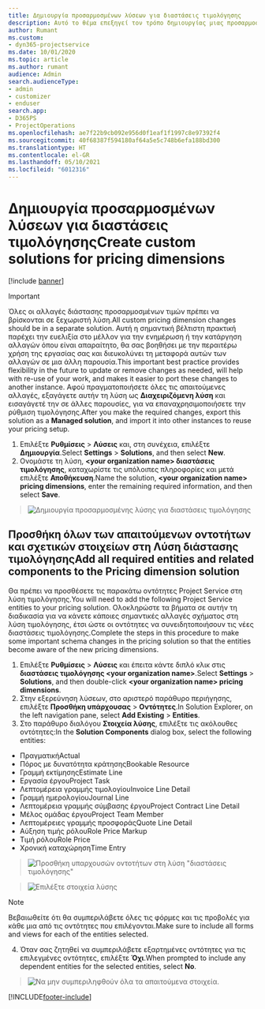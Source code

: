 ```yaml
---
title: Δημιουργία προσαρμοσμένων λύσεων για διαστάσεις τιμολόγησης
description: Αυτό το θέμα επεξηγεί τον τρόπο δημιουργίας μιας προσαρμοσμένης λύσης κατά τη δημιουργία προσαρμοσμένων διαστάσεων τιμολόγησης.
author: Rumant
ms.custom:
- dyn365-projectservice
ms.date: 10/01/2020
ms.topic: article
ms.author: rumant
audience: Admin
search.audienceType:
- admin
- customizer
- enduser
search.app:
- D365PS
- ProjectOperations
ms.openlocfilehash: ae7f22b9cb092e956d0f1eaf1f1997c8e97392f4
ms.sourcegitcommit: 40f68387f594180af64a5e5c748b6efa188bd300
ms.translationtype: HT
ms.contentlocale: el-GR
ms.lasthandoff: 05/10/2021
ms.locfileid: "6012316"
---
```

# <a name="create-custom-solutions-for-pricing-dimensions"></a><span data-ttu-id="a9b19-103">Δημιουργία προσαρμοσμένων λύσεων για διαστάσεις τιμολόγησης</span><span class="sxs-lookup"><span data-stu-id="a9b19-103">Create custom solutions for pricing dimensions</span></span>

[!include [banner](../includes/psa-now-project-operations.md)]

> [!IMPORTANT]
> <span data-ttu-id="a9b19-104">Όλες οι αλλαγές διάστασης προσαρμοσμένων τιμών πρέπει να βρίσκονται σε ξεχωριστή λύση.</span><span class="sxs-lookup"><span data-stu-id="a9b19-104">All custom pricing dimension changes should be in a separate solution.</span></span> <span data-ttu-id="a9b19-105">Αυτή η σημαντική βέλτιστη πρακτική παρέχει την ευελιξία στο μέλλον για την ενημέρωση ή την κατάργηση αλλαγών όπου είναι απαραίτητο, θα σας βοηθήσει με την περαιτέρω χρήση της εργασίας σας και διευκολύνει τη μεταφορά αυτών των αλλαγών σε μια άλλη παρουσία.</span><span class="sxs-lookup"><span data-stu-id="a9b19-105">This important best practice provides flexibility in the future to update or remove changes as needed, will help with re-use of your work, and makes it easier to port these changes to another instance.</span></span> <span data-ttu-id="a9b19-106">Αφού πραγματοποιήσετε όλες τις απαιτούμενες αλλαγές, εξαγάγετε αυτήν τη λύση ως **Διαχειριζόμενη λύση** και εισαγάγετέ την σε άλλες παρουσίες, για να επαναχρησιμοποιήσετε την ρύθμιση τιμολόγησης.</span><span class="sxs-lookup"><span data-stu-id="a9b19-106">After you make the required changes, export this solution as a **Managed solution**, and import it into other instances to reuse your pricing setup.</span></span>

1. <span data-ttu-id="a9b19-107">Επιλέξτε **Ρυθμίσεις** > **Λύσεις** και, στη συνέχεια, επιλέξτε **Δημιουργία**.</span><span class="sxs-lookup"><span data-stu-id="a9b19-107">Select **Settings** > **Solutions**, and then select **New**.</span></span> 
2. <span data-ttu-id="a9b19-108">Ονομάστε τη λύση, **\<your organization name> διαστάσεις τιμολόγησης**, καταχωρίστε τις υπόλοιπες πληροφορίες και μετά επιλέξτε **Αποθήκευση**.</span><span class="sxs-lookup"><span data-stu-id="a9b19-108">Name the solution, **\<your organization name> pricing dimensions**, enter the remaining required information, and then select **Save**.</span></span>

> ![Δημιουργία προσαρμοσμένης λύσης για διαστάσεις τιμολόγησης](media/Creation-of-custom-pricing-dimension-solution.PNG)
  
## <a name="add-all-required-entities-and-related-components-to-the-pricing-dimension-solution"></a><span data-ttu-id="a9b19-110">Προσθήκη όλων των απαιτούμενων οντοτήτων και σχετικών στοιχείων στη Λύση διάστασης τιμολόγησης</span><span class="sxs-lookup"><span data-stu-id="a9b19-110">Add all required entities and related components to the Pricing dimension solution</span></span>
<span data-ttu-id="a9b19-111">Θα πρέπει να προσθέσετε τις παρακάτω οντότητες Project Service στη λύση τιμολόγησης.</span><span class="sxs-lookup"><span data-stu-id="a9b19-111">You will need to add the following Project Service entities to your pricing solution.</span></span> <span data-ttu-id="a9b19-112">Ολοκληρώστε τα βήματα σε αυτήν τη διαδικασία για να κάνετε κάποιες σημαντικές αλλαγές σχήματος στη λύση τιμολόγησης, έτσι ώστε οι οντότητες να συνειδητοποιήσουν τις νέες διαστάσεις τιμολόγησης.</span><span class="sxs-lookup"><span data-stu-id="a9b19-112">Complete the steps in this procedure to make some important schema changes in the pricing solution so that the entities become aware of the new pricing dimensions.</span></span>

1. <span data-ttu-id="a9b19-113">Επιλέξτε **Ρυθμίσεις** > **Λύσεις** και έπειτα κάντε διπλό κλικ στις **διαστάσεις τιμολόγησης \<your organization name>**.</span><span class="sxs-lookup"><span data-stu-id="a9b19-113">Select **Settings** > **Solutions**, and then double-click **\<your organization name> pricing dimensions**.</span></span> 
2. <span data-ttu-id="a9b19-114">Στην εξερεύνηση λύσεων, στο αριστερό παράθυρο περιήγησης, επιλέξτε **Προσθήκη υπάρχουσας** > **Οντότητες**.</span><span class="sxs-lookup"><span data-stu-id="a9b19-114">In Solution Explorer, on the left navigation pane, select **Add Existing** > **Entities**.</span></span>
3. <span data-ttu-id="a9b19-115">Στο παράθυρο διαλόγου **Στοιχεία λύσης**, επιλέξτε τις ακόλουθες οντότητες:</span><span class="sxs-lookup"><span data-stu-id="a9b19-115">In the **Solution Components** dialog box, select the following entities:</span></span>

- <span data-ttu-id="a9b19-116">Πραγματική</span><span class="sxs-lookup"><span data-stu-id="a9b19-116">Actual</span></span>
- <span data-ttu-id="a9b19-117">Πόρος με δυνατότητα κράτησης</span><span class="sxs-lookup"><span data-stu-id="a9b19-117">Bookable Resource</span></span>
- <span data-ttu-id="a9b19-118">Γραμμή εκτίμησης</span><span class="sxs-lookup"><span data-stu-id="a9b19-118">Estimate Line</span></span>
- <span data-ttu-id="a9b19-119">Εργασία έργου</span><span class="sxs-lookup"><span data-stu-id="a9b19-119">Project Task</span></span>
- <span data-ttu-id="a9b19-120">Λεπτομέρεια γραμμής τιμολογίου</span><span class="sxs-lookup"><span data-stu-id="a9b19-120">Invoice Line Detail</span></span>
- <span data-ttu-id="a9b19-121">Γραμμή ημερολογίου</span><span class="sxs-lookup"><span data-stu-id="a9b19-121">Journal Line</span></span>
- <span data-ttu-id="a9b19-122">Λεπτομέρεια γραμμής σύμβασης έργου</span><span class="sxs-lookup"><span data-stu-id="a9b19-122">Project Contract Line Detail</span></span>
- <span data-ttu-id="a9b19-123">Μέλος ομάδας έργου</span><span class="sxs-lookup"><span data-stu-id="a9b19-123">Project Team Member</span></span>
- <span data-ttu-id="a9b19-124">Λεπτομέρειες γραμμής προσφοράς</span><span class="sxs-lookup"><span data-stu-id="a9b19-124">Quote Line Detail</span></span>
- <span data-ttu-id="a9b19-125">Αύξηση τιμής ρόλου</span><span class="sxs-lookup"><span data-stu-id="a9b19-125">Role Price Markup</span></span>
- <span data-ttu-id="a9b19-126">Τιμή ρόλου</span><span class="sxs-lookup"><span data-stu-id="a9b19-126">Role Price</span></span> 
- <span data-ttu-id="a9b19-127">Χρονική καταχώρηση</span><span class="sxs-lookup"><span data-stu-id="a9b19-127">Time Entry</span></span> 

> ![Προσθήκη υπαρχουσών οντοτήτων στη λύση "διαστάσεις τιμολόγησης"](media/Existing-entities-to-PD-solution.png)

> ![Επιλέξτε στοιχεία λύσης](media/Dimension-Components.png)

> [!NOTE]
> <span data-ttu-id="a9b19-130">Βεβαιωθείτε ότι θα συμπεριλάβετε όλες τις φόρμες και τις προβολές για κάθε μια από τις οντότητες που επιλέγονται.</span><span class="sxs-lookup"><span data-stu-id="a9b19-130">Make sure to include all forms and views for each of the entities selected.</span></span>

4. <span data-ttu-id="a9b19-131">Όταν σας ζητηθεί να συμπεριλάβετε εξαρτημένες οντότητες για τις επιλεγμένες οντότητες, επιλέξτε **Όχι**.</span><span class="sxs-lookup"><span data-stu-id="a9b19-131">When prompted to include any dependent entities for the selected entities, select **No**.</span></span>

> ![Να μην συμπεριληφθούν όλα τα απαιτούμενα στοιχεία.](media/Do-not-include-required.png)




[!INCLUDE[footer-include](../includes/footer-banner.md)]